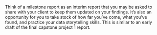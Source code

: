 Think of a milestone report as an interim report that you may be asked to share with your client to keep them updated on your findings. It’s also an opportunity for you to take stock of how far you’ve come, what you’ve found, and practice your data storytelling skills. This is similar to an early draft of the final capstone project 1 report.
